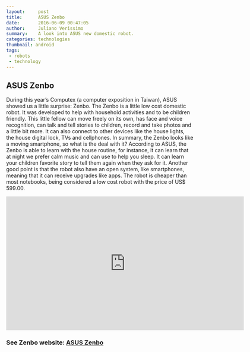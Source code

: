 ```yaml
---
layout:     post
title:      ASUS Zenbo
date:       2016-06-09 00:47:05
author:	    Juliano Verissimo
summary:    A look into ASUS new domestic robot.
categories: technologies
thumbnail: android
tags:
 - robots
 - technology
---
```


## ASUS Zenbo

During this year’s Computex (a computer exposition in Taiwan), ASUS showed us a little surprise: Zenbo.
The Zenbo is a little low cost domestic robot. It was developed to help with household activities and to be children friendly. 
This little fellow can move freely on its own, has face and voice recognition, can talk and tell stories to children, record 
and take photos and a little bit more. It can also connect to other devices like the house lights, the house digital lock, 
TVs and cellphones. In summary, the Zenbo looks like a moving smartphone, so what is the deal with it?
According to ASUS, the Zenbo is able to learn with the house routine, for instance, it can learn that at night we prefer 
calm music and can use to help you sleep. It can learn your children favorite story to tell them again when they ask for it. 
Another good point is that the robot also have an open system, like smartphones, meaning that it can receive upgrades like apps.
The robot is cheaper than most notebooks, being considered a low cost robot with the price of US$ 599.00. 



<iframe width="640" height="360" src="https://www.youtube.com/embed/98aoBU1TH8M" frameborder="0" allowfullscreen></iframe>

### See Zenbo website: [ASUS Zenbo](https://zenbo.asus.com/)
